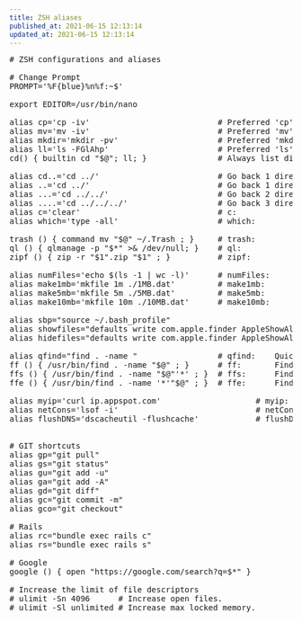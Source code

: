 ```yaml
---
title: ZSH aliases
published_at: 2021-06-15 12:13:14
updated_at: 2021-06-15 12:13:14
---
```


<pre>
# ZSH configurations and aliases

# Change Prompt
PROMPT='%F{blue}%n%f:~$'

export EDITOR=/usr/bin/nano

alias cp='cp -iv'                           # Preferred 'cp' implementation
alias mv='mv -iv'                           # Preferred 'mv' implementation
alias mkdir='mkdir -pv'                     # Preferred 'mkdir' implementation
alias ll='ls -FGlAhp'                       # Preferred 'ls' implementation
cd() { builtin cd "$@"; ll; }               # Always list directory contents upon 'cd'

alias cd..='cd ../'                         # Go back 1 directory level (for fast typers)
alias ..='cd ../'                           # Go back 1 directory level
alias ...='cd ../../'                       # Go back 2 directory levels
alias ....='cd ../../../'                   # Go back 3 directory levels
alias c='clear'                             # c:            Clear terminal display
alias which='type -all'                     # which:        Find executables

trash () { command mv "$@" ~/.Trash ; }     # trash:        Moves a file to the MacOS trash
ql () { qlmanage -p "$*" >& /dev/null; }    # ql:           Opens any file in MacOS Quicklook Preview
zipf () { zip -r "$1".zip "$1" ; }          # zipf:         To create a ZIP archive of a folder

alias numFiles='echo $(ls -1 | wc -l)'      # numFiles:     Count of non-hidden files in current dir
alias make1mb='mkfile 1m ./1MB.dat'         # make1mb:      Creates a file of 1mb size (all zeros)
alias make5mb='mkfile 5m ./5MB.dat'         # make5mb:      Creates a file of 5mb size (all zeros)
alias make10mb='mkfile 10m ./10MB.dat'      # make10mb:     Creates a file of 10mb size (all zeros)

alias sbp="source ~/.bash_profile"
alias showfiles="defaults write com.apple.finder AppleShowAllFiles YES; killall Finder /System/Library/CoreServices/Finder.app"
alias hidefiles="defaults write com.apple.finder AppleShowAllFiles NO; killall Finder /System/Library/CoreServices/Finder.app"

alias qfind="find . -name "                 # qfind:    Quickly search for file
ff () { /usr/bin/find . -name "$@" ; }      # ff:       Find file under the current directory
ffs () { /usr/bin/find . -name "$@"'*' ; }  # ffs:      Find file whose name starts with a given string
ffe () { /usr/bin/find . -name '*'"$@" ; }  # ffe:      Find file whose name ends with a given string

alias myip='curl ip.appspot.com'                    # myip:         Public facing IP Address
alias netCons='lsof -i'                             # netCons:      Show all open TCP/IP sockets
alias flushDNS='dscacheutil -flushcache'            # flushDNS:     Flush out the DNS Cache


# GIT shortcuts
alias gp="git pull"
alias gs="git status"
alias gu="git add -u"
alias ga="git add -A"
alias gd="git diff"
alias gc="git commit -m"
alias gco="git checkout"

# Rails
alias rc="bundle exec rails c"
alias rs="bundle exec rails s"

# Google
google () { open "https://google.com/search?q=$*" }

# Increase the limit of file descriptors
# ulimit -Sn 4096      # Increase open files.
# ulimit -Sl unlimited # Increase max locked memory.

</pre>

